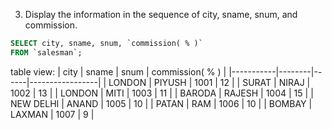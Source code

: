 3. Display the information in the sequence of city, sname, snum, and commission.
```SQL
SELECT city, sname, snum, `commission( % )`
FROM `salesman`;
```
table view:
| city      | sname  | snum | commission( % ) |
|-----------|--------|------|-----------------|
| LONDON    | PIYUSH | 1001 |              12 |
| SURAT     | NIRAJ  | 1002 |              13 |
| LONDON    | MITI   | 1003 |              11 |
| BARODA    | RAJESH | 1004 |              15 |
| NEW DELHI | ANAND  | 1005 |              10 |
| PATAN     | RAM    | 1006 |              10 |
| BOMBAY    | LAXMAN | 1007 |               9 |
